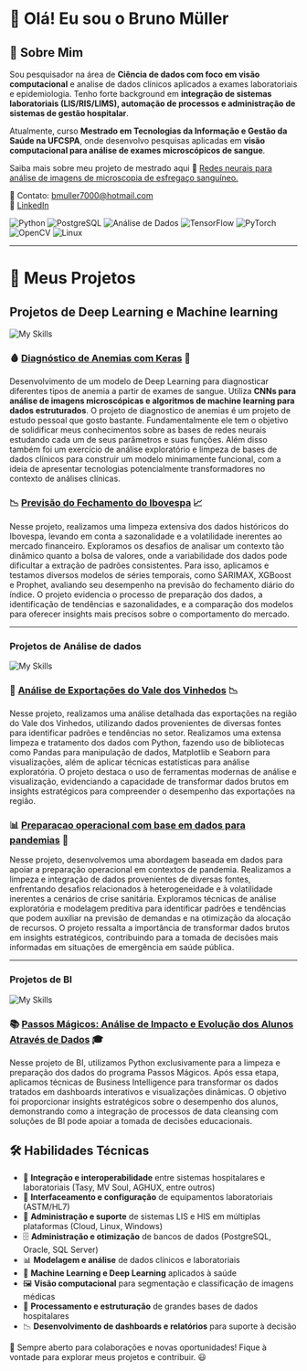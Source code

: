 # 👋 Olá! Eu sou o Bruno Müller

## :book: Sobre Mim
Sou pesquisador na área de **Ciência de dados com foco em visão computacional** e analise de dados clínicos aplicados a exames laboratoriais e epidemiologia. Tenho forte background em **integração de sistemas laboratoriais (LIS/RIS/LIMS), automação de processos e administração de sistemas de gestão hospitalar**. 

Atualmente, curso **Mestrado em Tecnologias da Informação e Gestão da Saúde na UFCSPA**, onde desenvolvo pesquisas aplicadas em **visão computacional para análise de exames microscópicos de sangue**.

Saiba mais sobre meu projeto de mestrado aqui 🔗 [Redes neurais para análise de imagens de microscopia de esfregaço sanguíneo.](https://github.com/bmuller70/Diagnostico_de_anemias_com_Keras)


📧 Contato: bmuller7000@hotmail.com  
💼 [LinkedIn](https://www.linkedin.com/in/bruno-muller-335630196/)  

![Python](https://img.shields.io/badge/Python-3776AB?logo=python&logoColor=white) 
![PostgreSQL](https://img.shields.io/badge/PostgreSQL-%23336791.svg?logo=postgresql&logoColor=white)
![Análise de Dados](https://img.shields.io/badge/An%C3%A1lise%20de%20Dados-0072C6?logo=databricks&logoColor=white) 
![TensorFlow](https://img.shields.io/badge/TensorFlow-FF6F00?logo=TensorFlow&logoColor=white)
![PyTorch](https://img.shields.io/badge/PyTorch-EE4C2C?logo=PyTorch&logoColor=white)
![OpenCV](https://img.shields.io/badge/OpenCV-%23white.svg?logo=opencv&logoColor=white) 
![Linux](https://img.shields.io/badge/Linux-FCC624?logo=linux&logoColor=black)






---

# 🔬 Meus Projetos

## Projetos de Deep Learning e Machine learning

![My Skills](https://go-skill-icons.vercel.app/api/icons?i=python,postgresql,tensorflow,github,googlecolab&titles=true)

### 🩸 [Diagnóstico de Anemias com Keras](https://github.com/bmuller70/Diagnostico_de_anemias_com_Keras) :slot_machine:

Desenvolvimento de um modelo de Deep Learning para diagnosticar diferentes tipos de anemia a partir de exames de sangue. Utiliza **CNNs para análise de imagens microscópicas e algoritmos de machine learning para dados estruturados**.
O projeto de diagnostico de anemias é um projeto de estudo pessoal que gosto bastante. Fundamentalmente ele tem o objetivo de solidificar meus conhecimentos sobre as bases de redes neurais estudando cada um de seus parâmetros e suas funções. Além disso também foi um exercício de análise exploratório e limpeza de bases de dados clínicos para construir um modelo minimamente funcional, com a ideia de apresentar tecnologias potencialmente transformadores no contexto de análises clínicas. 

### :chart_with_downwards_trend: [Previsão do Fechamento do Ibovespa](https://github.com/bmuller70/Previsao_fechamento_ibov) :chart_with_upwards_trend:

Nesse projeto, realizamos uma limpeza extensiva dos dados históricos do Ibovespa, levando em conta a sazonalidade e a volatilidade inerentes ao mercado financeiro. Exploramos os desafios de analisar um contexto tão dinâmico quanto a bolsa de valores, onde a variabilidade dos dados pode dificultar a extração de padrões consistentes. Para isso, aplicamos e testamos diversos modelos de séries temporais, como SARIMAX, XGBoost e Prophet, avaliando seu desempenho na previsão do fechamento diário do índice. O projeto evidencia o processo de preparação dos dados, a identificação de tendências e sazonalidades, e a comparação dos modelos para oferecer insights mais precisos sobre o comportamento do mercado.

---

### Projetos de Análise de dados
![My Skills](https://go-skill-icons.vercel.app/api/icons?i=python,postgresql,pyspark,seaborn,matplotlib&titles=true)

### 🍷 [Análise de Exportações do Vale dos Vinhedos](https://github.com/bmuller70/Analise_Vale_Vinhedos) :chart_with_downwards_trend:
Nesse projeto, realizamos uma análise detalhada das exportações na região do Vale dos Vinhedos, utilizando dados provenientes de diversas fontes para identificar padrões e tendências no setor. Realizamos uma extensa limpeza e tratamento dos dados com Python, fazendo uso de bibliotecas como Pandas para manipulação de dados, Matplotlib e Seaborn para visualizações, além de aplicar técnicas estatísticas para análise exploratória. O projeto destaca o uso de ferramentas modernas de análise e visualização, evidenciando a capacidade de transformar dados brutos em insights estratégicos para compreender o desempenho das exportações na região.

### 📊 [Preparacao operacional com base em dados para pandemias](https://github.com/bmuller70/Preparacao-operacional-com-base-em-dados-para-pandemias) :pill:

Nesse projeto, desenvolvemos uma abordagem baseada em dados para apoiar a preparação operacional em contextos de pandemia. Realizamos a limpeza e integração de dados provenientes de diversas fontes, enfrentando desafios relacionados à heterogeneidade e à volatilidade inerentes a cenários de crise sanitária. Exploramos técnicas de análise exploratória e modelagem preditiva para identificar padrões e tendências que podem auxiliar na previsão de demandas e na otimização da alocação de recursos. O projeto ressalta a importância de transformar dados brutos em insights estratégicos, contribuindo para a tomada de decisões mais informadas em situações de emergência em saúde pública.

---

### Projetos de BI
![My Skills](https://go-skill-icons.vercel.app/api/icons?i=python,pbi,pyspark&titles=true)

### 📚 [Passos Mágicos: Análise de Impacto e Evolução dos Alunos Através de Dados](https://github.com/bmuller70/analises_passos_magicos) 🎓

Nesse projeto de BI, utilizamos Python exclusivamente para a limpeza e preparação dos dados do programa Passos Mágicos. Após essa etapa, aplicamos técnicas de Business Intelligence para transformar os dados tratados em dashboards interativos e visualizações dinâmicas. O objetivo foi proporcionar insights estratégicos sobre o desempenho dos alunos, demonstrando como a integração de processos de data cleansing com soluções de BI pode apoiar a tomada de decisões educacionais.

## 🛠️ Habilidades Técnicas  

- 🔗 **Integração e interoperabilidade** entre sistemas hospitalares e laboratoriais (Tasy, MV Soul, AGHUX, entre outros)  
- 🏥 **Interfaceamento e configuração** de equipamentos laboratoriais (ASTM/HL7)  
- 💾 **Administração e suporte** de sistemas LIS e HIS em múltiplas plataformas (Cloud, Linux, Windows)  
- 🗄️ **Administração e otimização** de bancos de dados (PostgreSQL, Oracle, SQL Server)  
- 📊 **Modelagem e análise** de dados clínicos e laboratoriais  
- 🤖 **Machine Learning e Deep Learning** aplicados à saúde  
- 🖼️ **Visão computacional** para segmentação e classificação de imagens médicas  
- 📂 **Processamento e estruturação** de grandes bases de dados hospitalares  
- 📉 **Desenvolvimento de dashboards e relatórios** para suporte à decisão  


📌 Sempre aberto para colaborações e novas oportunidades! Fique à vontade para explorar meus projetos e contribuir. 😃
